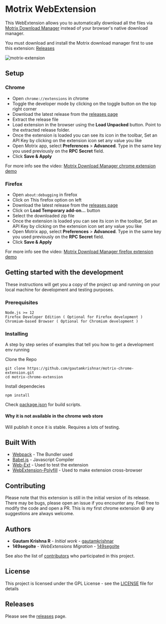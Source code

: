# Motrix WebExtension

This WebExtension allows you to automatically download all the files via [Motrix Download Manager](https://motrix.app/) instead of your browser's native download manager.

You must download and install the Motrix download manager first to use this extension: [Releases](https://github.com/agalwood/Motrix/releases/latest)

![motrix-extension](https://user-images.githubusercontent.com/8397274/71557256-bed84a80-2a69-11ea-98d9-f2f20d2a0065.gif)


## Setup

### Chrome

* Open `chrome://extensions` in chrome
* Toggle the developer mode by clicking on the toggle button on the top right corner
* Download the latest release from the [releases page](https://github.com/gautamkrishnar/motrix-chrome-extension/releases/latest) 
* Extract the release file
* Load extension in the browser using the **Load Unpacked** button. Point to the extracted release folder.
* Once the extension is loaded you can see its icon in the toolbar, Set an API Key by clicking on the extension icon set any value you like
* Open Motrix app, select **Preferences** > **Advanced**. Type in the same key you used previously on the **RPC Secret** field.
* Click **Save & Apply**

For more info see the video: [Motrix Download Manager chrome extension demo](https://youtu.be/L0cEu-2LpOE)

### Firefox
* Open `about:debugging` in firefox
* Click on This firefox option on left
* Download the latest release from the [releases page](https://github.com/gautamkrishnar/motrix-chrome-extension/releases/latest) 
* Click on **Load Temporary add-on...** button
* Select the downloaded zip file
* Once the extension is loaded you can see its icon in the toolbar, Set an API Key by clicking on the extension icon set any value you like
* Open Motrix app, select **Preferences** > **Advanced**. Type in the same key you used previously on the **RPC Secret** field.
* Click **Save & Apply**

For more info see the video: [Motrix Download Manager firefox extension demo](https://www.youtube.com/watch?v=SjpE840wms4)

## Getting started with the development

These instructions will get you a copy of the project up and running on your local machine for development and testing purposes.

### Prerequisites

```
Node.js >= 12
Firefox Developer Edition ( Optional for Firefox development ) 
Chromium-based Browser ( Optional for Chromium development )
```

### Installing

A step by step series of examples that tell you how to get a development env running

Clone the Repo

```
git clone https://github.com/gautamkrishnar/motrix-chrome-extension.git
cd motrix-chrome-extension
```

Install dependecies

```
npm install
```

Check [package.json](package.json) for build scripts.


#### Why it is not available in the chrome web store
Will publish it once it is stable. Requires a lots of testing.

## Built With

*   [Webpack](http://www.webpack.js.org/) - The Bundler used
*   [Babel.js](https://babeljs.io/) - Javascript Compiler
*   [Web-Ext](https://github.com/mozilla/web-ext) - Used to test the extension
*   [WebExtension-Polyfill](https://github.com/mozilla/webextension-polyfill) - Used to make extension cross-browser

## Contributing

Please note that this extension is still in the initial version of its release. There may be bugs, please open an issue 
if you encounter any. Feel free to modify the code and open a PR. This is my first chrome extension :smile:
any suggestions are always welcome.

## Authors

*   **Gautam Krishna R** - *Initial work* - [gautamkrishnar](https://github.com/gautamkrishnar)
*   **149segolte** - *WebExtensions Migration* - [149segolte](https://github.com/149segolte)

See also the list of [contributors](https://github.com/your/project/contributors) who participated in this project.

## License

This project is licensed under the GPL License - see the [LICENSE](LICENSE) file for details

## Releases
Please see the [releases](https://github.com/gautamkrishnar/motrix-chrome-extension/releases/latest) page.
